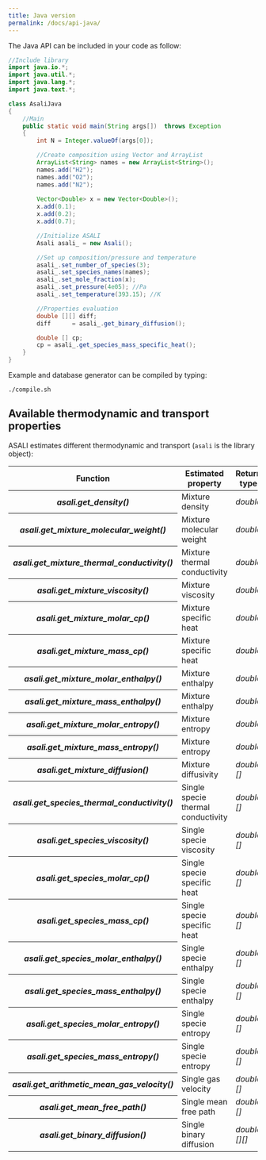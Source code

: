 ```yaml
---
title: Java version
permalink: /docs/api-java/
---
```

The Java API can be included in your code as follow:  
```java
//Include library
import java.io.*; 
import java.util.*;
import java.lang.*;
import java.text.*;

class AsaliJava 
{   
    //Main
    public static void main(String args[])  throws Exception 
    { 
		int N = Integer.valueOf(args[0]);

        //Create composition using Vector and ArrayList
        ArrayList<String> names = new ArrayList<String>();
        names.add("H2");
        names.add("O2");
        names.add("N2");
        
        Vector<Double> x = new Vector<Double>();
        x.add(0.1);
        x.add(0.2);
        x.add(0.7);

		//Initialize ASALI
		Asali asali_ = new Asali();

        //Set up composition/pressure and temperature
        asali_.set_number_of_species(3);
        asali_.set_species_names(names);
        asali_.set_mole_fraction(x);
        asali_.set_pressure(4e05); //Pa 
        asali_.set_temperature(393.15); //K

        //Properties evaluation
        double [][] diff;
        diff      = asali_.get_binary_diffusion();

        double [] cp;
        cp = asali_.get_species_mass_specific_heat();
    }
}
```
Example and database generator can be compiled by typing:
```
./compile.sh
```
## **Available thermodynamic and transport properties**
ASALI estimates different thermodynamic and transport (`asali` is the library object):
<table class="table table-striped">
    <thead>
        <tr>
            <th scope="row">Function</th>
            <th>Estimated property</th>
            <th>Return type</th>
            <th>Unit dimension</th>
        </tr>
    </thead>
    <tbody>
        <tr> 
            <th scope="row"><b><i>asali.get_density()</i></b></th>
            <td>Mixture density</td>
            <td><i>double</i></td>
            <td>kg/m<sup>3</sup></td>
        </tr>
        <tr>
            <th scope="row"><b><i>asali.get_mixture_molecular_weight()</i></b></th>
            <td>Mixture molecular weight</td>
            <td><i>double</i></td>
            <td>g/mol</td>
        </tr>
        <tr>
            <th scope="row"><b><i>asali.get_mixture_thermal_conductivity()</i></b></th>
            <td>Mixture thermal conductivity</td>
            <td><i>double</i></td>
            <td>W/m/K</td>
        </tr>
        <tr>
            <th scope="row"><b><i>asali.get_mixture_viscosity()</i></b></th>
            <td>Mixture viscosity</td>
            <td><i>double</i></td>
            <td>Pa*s</td>
        </tr>
        <tr>
            <th scope="row"><b><i>asali.get_mixture_molar_cp()</i></b></th>
            <td>Mixture specific heat</td>
            <td><i>double</i></td>
            <td>J/kmol/K</td>
        </tr>
        <tr>
            <th scope="row"><b><i>asali.get_mixture_mass_cp()</i></b></th>
            <td>Mixture specific heat</td>
            <td><i>double</i></td>
            <td>J/kg/K</td>
        </tr>
        <tr>
            <th scope="row"><b><i>asali.get_mixture_molar_enthalpy()</i></b></th>
            <td>Mixture enthalpy</td>
            <td><i>double</i></td>
            <td>J/kmol</td>
        </tr>
        <tr>
            <th scope="row"><b><i>asali.get_mixture_mass_enthalpy()</i></b></th>
            <td>Mixture enthalpy</td>
            <td><i>double</i></td>
            <td>J/kg</td>
        </tr>
        <tr>
            <th scope="row"><b><i>asali.get_mixture_molar_entropy()</i></b></th>
            <td>Mixture entropy</td>
            <td><i>double</i></td>
            <td>J/kmol/K</td>
        </tr>
        <tr>
            <th scope="row"><b><i>asali.get_mixture_mass_entropy()</i></b></th>
            <td>Mixture entropy</td>
            <td><i>double</i></td>
            <td>J/kg/K</td>
        </tr>
        <tr>
            <th scope="row"><b><i>asali.get_mixture_diffusion()</i></b></th>
            <td>Mixture diffusivity</td>
            <td><i>double []</i></td>
            <td>m<sup>2</sup>/s</td>
        </tr>
        <tr>
            <th scope="row"><b><i>asali.get_species_thermal_conductivity()</i></b></th>
            <td>Single specie thermal conductivity</td>
            <td><i>double []</i></td>
            <td>W/m/K</td>
        </tr>
        <tr>
            <th scope="row"><b><i>asali.get_species_viscosity()</i></b></th>
            <td>Single specie viscosity</td>
            <td><i>double []</i></td>
            <td>Pa*s</td>
        </tr>
        <tr>
            <th scope="row"><b><i>asali.get_species_molar_cp()</i></b></th>
            <td>Single specie specific heat</td>
            <td><i>double []</i></td>
            <td>J/kmol/K</td>
        </tr>
        <tr>
            <th scope="row"><b><i>asali.get_species_mass_cp()</i></b></th>
            <td>Single specie specific heat</td>
            <td><i>double []</i></td>
            <td>J/kg/K</td>
        </tr>
        <tr>
            <th scope="row"><b><i>asali.get_species_molar_enthalpy()</i></b></th>
            <td>Single specie enthalpy</td>
            <td><i>double []</i></td>
            <td>J/kmol</td>
        </tr>
        <tr>
            <th scope="row"><b><i>asali.get_species_mass_enthalpy()</i></b></th>
            <td>Single specie enthalpy</td>
            <td><i>double []</i></td>
            <td>J/kg</td>
        </tr>
        <tr>
            <th scope="row"><b><i>asali.get_species_molar_entropy()</i></b></th>
            <td>Single specie entropy</td>
            <td><i>double []</i></td>
            <td>J/kmol/K</td>
        </tr>
        <tr>
            <th scope="row"><b><i>asali.get_species_mass_entropy()</i></b></th>
            <td>Single specie entropy</td>
            <td><i>double []</i></td>
            <td>J/kg/K</td>
        </tr>
        <tr>
            <th scope="row"><b><i>asali.get_arithmetic_mean_gas_velocity()</i></b></th>
            <td>Single gas velocity</td>
            <td><i>double []</i></td>
            <td>m/s</td>
        </tr>
        <tr>
            <th scope="row"><b><i>asali.get_mean_free_path()</i></b></th>
            <td>Single mean free path</td>
            <td><i>double []</i></td>
            <td>m</td>
        </tr>
        <tr>
            <th scope="row"><b><i>asali.get_binary_diffusion()</i></b></th>
            <td>Single binary diffusion</td>
            <td><i>double [][]</i></td>
            <td>m<sup>2</sup>/s</td>
        </tr>
    </tbody>
</table>